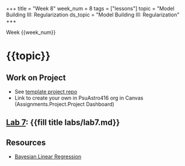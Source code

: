 +++
title = "Week 8"
week_num = 8
tags = ["lessons"]
topic = "Model Building III:  Regularization
ds_topic = "Model Building III: Regularization"
+++

Week {{week_num}}
# {{topic}}

## Work on Project
- See [template project repo](https://github.com/PsuAstro416/project-template)
- Link to create your own in PsuAstro416 org in Canvas (Assignments.Project.Project Dashboard)

## [Lab 7](../../labs/lab7/): {{fill title labs/lab7.md}}

## Resources
- [Bayesian Linear Regression](https://storopoli.github.io/Bayesian-Julia/pages/06_linear_reg/)

